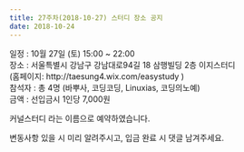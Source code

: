 ```yaml
---
title: 27주차(2018-10-27) 스터디 장소 공지
date: 2018-10-24
---
```


<p>
일정 : 10월 27일 (토) 15:00 ~ 22:00<br>
장소 : 서울특별시 강남구 강남대로94길 18 삼행빌딩 2층 이지스터디<br>
        (홈페이지: http://taesung4.wix.com/easystudy )<br>
참석자 : 총 4명 (바뿌사, 코딩코딩, Linuxias, 코딩의노예)<br>
금액 : 선입금시 1인당 7,000원
</p><p>
커널스터디 라는 이름으로 예약하였습니다.
</p><p>
변동사항 있을 시 미리 알려주시고, 입금 완료 시 댓글 남겨주세요.
</p>
